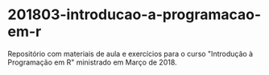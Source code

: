 # 201803-introducao-a-programacao-em-r
 Repositório com materiais de aula e exercícios para o curso "Introdução à Programação em R" ministrado em Março de 2018.
